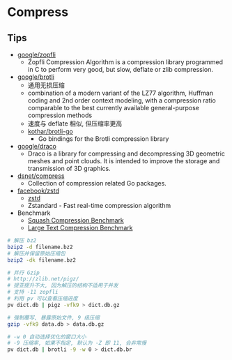 # Compress

## Tips
* [google/zopfli](https://github.com/google/zopfli)
  * Zopfli Compression Algorithm is a compression library programmed in C to perform very good, but slow, deflate or zlib compression.
* [google/brotli](https://github.com/google/brotli)
  * 通用无损压缩
  * combination of a modern variant of the LZ77 algorithm, Huffman coding and 2nd order context modeling, with a compression ratio comparable to the best currently available general-purpose compression methods
  * 速度与 deflate 相似, 但压缩率更高
  * [kothar/brotli-go](https://github.com/kothar/brotli-go)
    * Go bindings for the Brotli compression library
* [google/draco](https://github.com/google/draco)
  * Draco is a library for compressing and decompressing 3D geometric meshes and point clouds. It is intended to improve the storage and transmission of 3D graphics. 
* [dsnet/compress](https://github.com/dsnet/compress)
  * Collection of compression related Go packages.
* [facebook/zstd](https://github.com/facebook/zstd)
  * [zstd](http://facebook.github.io/zstd/)
  * Zstandard - Fast real-time compression algorithm
* Benchmark
  * [Squash Compression Benchmark](https://quixdb.github.io/squash-benchmark/)
  * [Large Text Compression Benchmark](http://mattmahoney.net/dc/text.html)

```bash
# 解压 bz2
bzip2 -d filename.bz2
# 解压并保留原始压缩包
bzip2 -dk filename.bz2

# 并行 Gzip
# http://zlib.net/pigz/
# 提亚提升不大, 因为解压的结构不适用于并发
# 支持 -11 zopfli
# 利用 pv 可以查看压缩进度
pv dict.db | pigz -vfk9 > dict.db.gz

# 强制覆写, 暴露原始文件, 9 级压缩
gzip -vfk9 data.db > data.db.gz

# -w 0 自动选择优化的窗口大小
# -9 压缩率, 如果不指定, 默认为 -Z 即 11, 会非常慢
pv dict.db | brotli -9 -w 0 > dict.db.br
```
